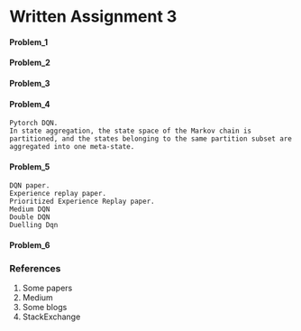 # Written Assignment 3

<!-- #### Content that i visited.-->

#### Problem_1
#### Problem_2
#### Problem_3

#### Problem_4
    Pytorch DQN.
    In state aggregation, the state space of the Markov chain is partitioned, and the states belonging to the same partition subset are aggregated into one meta-state.    


#### Problem_5
    DQN paper. 
    Experience replay paper.
    Prioritized Experience Replay paper. 
    Medium DQN
    Double DQN
    Duelling Dqn
#### Problem_6


### References


1. Some papers
2. Medium
3. Some blogs
4. StackExchange